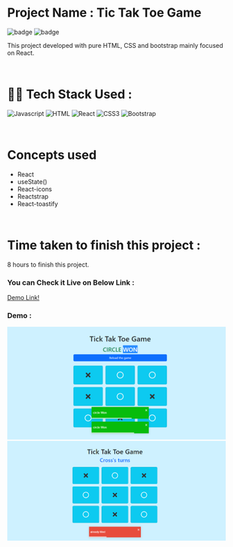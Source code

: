# Project Name : **Tic Tak Toe Game** 
![badge](https://img.shields.io/badge/iNeuron-LCO-green) ![badge](https://img.shields.io/badge/Hitesh--Choudhary-Full%20Stack%20Javascript%20Course-orange)

This project developed with pure HTML, CSS and bootstrap mainly focused on React. <br/>


<br/>


# 👩‍💻 Tech Stack Used :

![Javascript](https://img.shields.io/badge/JavaScript-F7DF1E?style=for-the-badge&logo=javascript&logoColor=black) ![HTML](https://img.shields.io/badge/HTML5-E34F26?style=for-the-badge&logo=html5&logoColor=white) ![React](https://img.shields.io/badge/react-%2320232a.svg?style=for-the-badge&logo=react&logoColor=%2361DAFB) ![CSS3](https://img.shields.io/badge/css3-%231572B6.svg?style=for-the-badge&logo=css3&logoColor=white) ![Bootstrap](https://img.shields.io/badge/bootstrap-%23563D7C.svg?style=for-the-badge&logo=bootstrap&logoColor=white)

<br/>

# Concepts used 
- React
- useState()
- React-icons
- Reactstrap
- React-toastify

<br/>


# Time taken to finish this project :

8 hours to finish this project.

### You can Check it Live on Below Link :

[Demo Link!](https://react-tik-tak-toe-app.netlify.app/)

### Demo :

![App Theme](https://github.com/anitha-nagadasarink/react-tick-tak-toe/blob/React-apps/images/demo.PNG)
![App Theme Error](https://github.com/anitha-nagadasarink/react-tick-tak-toe/blob/React-apps/images/demo-1.PNG)
